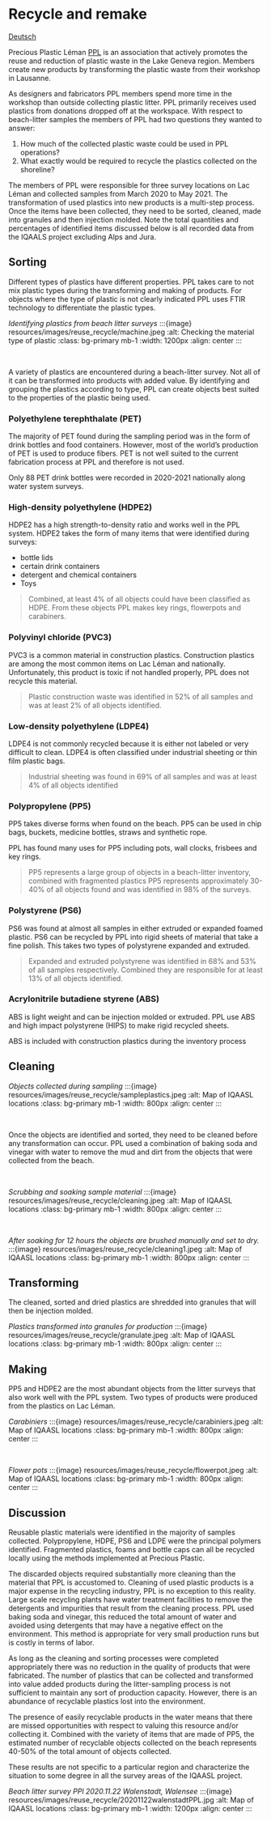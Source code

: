 # Recycle and remake

<a href="reuse_remake_de.html"> Deutsch </a>

Precious Plastic Léman [PPL](https://preciousplasticleman.ch/) is an association that actively promotes the reuse and reduction of plastic waste in the Lake Geneva region. Members create new products by transforming the plastic waste from their workshop in Lausanne. 

As designers and fabricators PPL members spend more time in the workshop than outside collecting plastic litter. PPL primarily receives used plastics from donations dropped off at the workspace. With respect to beach-litter samples the members of PPL had two questions they wanted to answer: 

1. How much of the collected plastic waste could be used in PPL operations? 
2. What exactly would be required to recycle the plastics collected on the shoreline? 

The members of PPL were responsible for three survey locations on Lac Léman and collected samples from March 2020 to May 2021. The transformation of used plastics into new products is a multi-step process. Once the items have been collected, they need to be sorted, cleaned, made into granules and then injection molded. Note the total quantities and percentages of identified items discussed below is all recorded data from the IQAALS project excluding Alps and Jura.

## Sorting

Different types of plastics have different properties. PPL takes care to not mix plastic types during the transforming and making of products. For objects where the type of plastic is not clearly indicated PPL uses FTIR technology to differentiate the plastic types. 

*Identifying plastics from beach litter surveys*
:::{image} resources/images/reuse_recycle/machine.jpeg
:alt: Checking the material type of plastic
:class: bg-primary mb-1
:width: 1200px
:align: center
:::

<br />

A variety of plastics are encountered during a beach-litter survey. Not all of it can be transformed into products with added value. By identifying and grouping the plastics according to type, PPL can create objects best suited to the properties of the plastic being used. 

### Polyethylene terephthalate (PET)

The majority of PET found during the sampling period was in the form of drink bottles and food containers. However, most of the world’s production of PET is used to produce fibers. PET is not well suited to the current fabrication process at PPL and therefore is not used. 

Only 88 PET drink bottles were recorded in 2020-2021 nationally along water system surveys.

### High-density polyethylene (HDPE2)

HDPE2 has a high strength-to-density ratio and works well in the PPL system. HDPE2 takes the form of many items that were identified during surveys:  

* bottle lids
* certain drink containers
* detergent and chemical containers
* Toys

> Combined, at least 4% of all objects could have been classified as HDPE. From these objects PPL makes key rings, flowerpots and carabiners.

### Polyvinyl chloride (PVC3)

PVC3 is a common material in construction plastics. Construction plastics are among the most common items on Lac Léman and nationally. Unfortunately, this product is toxic if not handled properly, PPL does not recycle this material. 

> Plastic construction waste was identified in 52% of all samples and was at least 2% of all objects identified. 

### Low-density polyethylene (LDPE4) 

LDPE4 is not commonly recycled because it is either not labeled or very difficult to clean. LDPE4 is often classified under industrial sheeting or thin film plastic bags. 

> Industrial sheeting was found in 69% of all samples and was at least 4% of all objects identified
### Polypropylene (PP5) 

PP5 takes diverse forms when found on the beach. PP5 can be used in chip bags, buckets, medicine bottles, straws and synthetic rope. 

PPL has found many uses for PP5 including pots, wall clocks, frisbees and key rings. 

> PP5 represents a large group of objects in a beach-litter inventory, combined with fragmented plastics PP5 represents approximately 30-40% of all objects found and was identified in 98% of the surveys.

###     Polystyrene (PS6) 

PS6 was found at almost all samples in either extruded or expanded foamed plastic. PS6 can be recycled by PPL into rigid sheets of material that take a fine polish. This takes two types of polystyrene expanded and extruded.

> Expanded and extruded polystyrene was identified in 68% and 53% of all samples respectively. Combined they are responsible for at least 13% of all objects identified. 

### Acrylonitrile butadiene styrene (ABS) 

ABS is light weight and can be injection molded or extruded. PPL use ABS and high impact polystyrene (HIPS) to make rigid recycled sheets. 

ABS is included with construction plastics during the inventory process 

## Cleaning

*Objects collected during sampling*
:::{image} resources/images/reuse_recycle/sampleplastics.jpeg
:alt: Map of IQAASL locations
:class: bg-primary mb-1
:width: 800px
:align: center
:::

<br />

Once the objects are identified and sorted, they need to be cleaned before any transformation can occur. PPL used a combination of baking soda and vinegar with water to remove the mud and dirt from the objects that were collected from the beach.

<br />

*Scrubbing and soaking sample material*
:::{image} resources/images/reuse_recycle/cleaning.jpeg
:alt: Map of IQAASL locations
:class: bg-primary mb-1
:width: 800px
:align: center
:::

<br />

*After soaking for 12 hours the objects are brushed manually and set to dry.*
:::{image} resources/images/reuse_recycle/cleaning1.jpeg
:alt: Map of IQAASL locations
:class: bg-primary mb-1
:width: 800px
:align: center
:::

## Transforming

The cleaned, sorted and dried plastics are shredded into granules that will then be injection molded.

*Plastics transformed into granules for production*
:::{image} resources/images/reuse_recycle/granulate.jpeg
:alt: Map of IQAASL locations
:class: bg-primary mb-1
:width: 800px
:align: center
:::

## Making

PP5 and HDPE2 are the most abundant objects from the litter surveys that also work well with the PPL system. Two types of products were produced from the plastics on Lac Léman.

*Carabiniers*
:::{image} resources/images/reuse_recycle/carabiniers.jpeg
:alt: Map of IQAASL locations
:class: bg-primary mb-1
:width: 800px
:align: center
:::

<br />

*Flower pots*
:::{image} resources/images/reuse_recycle/flowerpot.jpeg
:alt: Map of IQAASL locations
:class: bg-primary mb-1
:width: 800px
:align: center
:::

## Discussion 

Reusable plastic materials were identified in the majority of samples collected. Polypropylene, HDPE, PS6 and LDPE were the principal polymers identified. Fragmented plastics, foams and bottle caps can all be recycled locally using the methods implemented at Precious Plastic. 

The discarded objects required substantially more cleaning than the material that PPL is accustomed to. Cleaning of used plastic products is a major expense in the recycling industry, PPL is no exception to this reality. Large scale recycling plants have water treatment facilities to remove the detergents and impurities that result from the cleaning process. PPL used baking soda and vinegar, this reduced the total amount of water and avoided using detergents that may have a negative effect on the environment. This method is appropriate for very small production runs but is costly in terms of labor. 

As long as the cleaning and sorting processes were completed appropriately there was no reduction in the quality of products that were fabricated. The number of plastics that can be collected and transformed into value added products during the litter-sampling process is not sufficient to maintain any sort of production capacity. However, there is an abundance of recyclable plastics lost into the environment. 

The presence of easily recyclable products in the water means that there are missed opportunities with respect to valuing this resource and/or collecting it. Combined with the variety of items that are made of PP5, the estimated number of recyclable objects collected on the beach represents 40-50% of the total amount of objects collected. 

These results are not specific to a particular region and characterize the situation to some degree in all the survey areas of the IQAASL project. 

*Beach litter survey PPl 2020.11.22 Walenstadt, Walensee*
:::{image} resources/images/reuse_recycle/20201122walenstadtPPL.jpg
:alt: Map of IQAASL locations
:class: bg-primary mb-1
:width: 1200px
:align: center
:::
